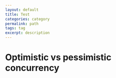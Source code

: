 ```yaml
---
layout: default
title: Test
categories: category
permalink: path
tags: tag
excerpt: description
---
```


# Optimistic vs pessimistic concurrency